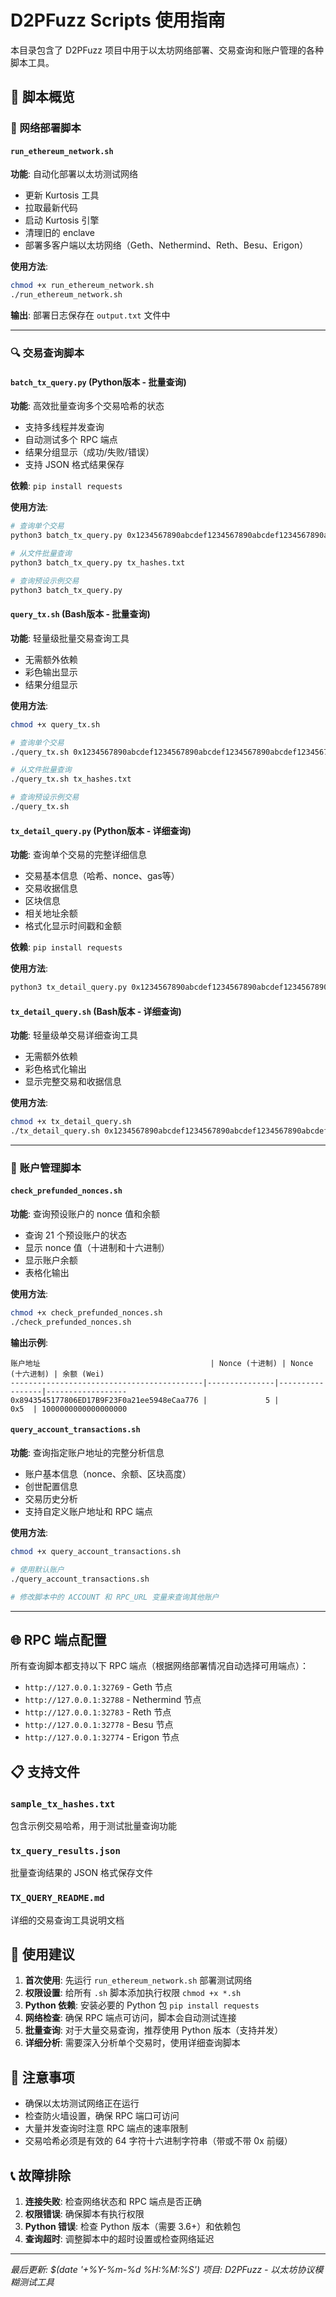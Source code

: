 # D2PFuzz Scripts 使用指南

本目录包含了 D2PFuzz 项目中用于以太坊网络部署、交易查询和账户管理的各种脚本工具。

## 📁 脚本概览

### 🚀 网络部署脚本

#### `run_ethereum_network.sh`
**功能**: 自动化部署以太坊测试网络
- 更新 Kurtosis 工具
- 拉取最新代码
- 启动 Kurtosis 引擎
- 清理旧的 enclave
- 部署多客户端以太坊网络（Geth、Nethermind、Reth、Besu、Erigon）

**使用方法**:
```bash
chmod +x run_ethereum_network.sh
./run_ethereum_network.sh
```

**输出**: 部署日志保存在 `output.txt` 文件中

---

### 🔍 交易查询脚本

#### `batch_tx_query.py` (Python版本 - 批量查询)
**功能**: 高效批量查询多个交易哈希的状态
- 支持多线程并发查询
- 自动测试多个 RPC 端点
- 结果分组显示（成功/失败/错误）
- 支持 JSON 格式结果保存

**依赖**: `pip install requests`

**使用方法**:
```bash
# 查询单个交易
python3 batch_tx_query.py 0x1234567890abcdef1234567890abcdef1234567890abcdef1234567890abcdef

# 从文件批量查询
python3 batch_tx_query.py tx_hashes.txt

# 查询预设示例交易
python3 batch_tx_query.py
```

#### `query_tx.sh` (Bash版本 - 批量查询)
**功能**: 轻量级批量交易查询工具
- 无需额外依赖
- 彩色输出显示
- 结果分组显示

**使用方法**:
```bash
chmod +x query_tx.sh

# 查询单个交易
./query_tx.sh 0x1234567890abcdef1234567890abcdef1234567890abcdef1234567890abcdef

# 从文件批量查询
./query_tx.sh tx_hashes.txt

# 查询预设示例交易
./query_tx.sh
```

#### `tx_detail_query.py` (Python版本 - 详细查询)
**功能**: 查询单个交易的完整详细信息
- 交易基本信息（哈希、nonce、gas等）
- 交易收据信息
- 区块信息
- 相关地址余额
- 格式化显示时间戳和金额

**依赖**: `pip install requests`

**使用方法**:
```bash
python3 tx_detail_query.py 0x1234567890abcdef1234567890abcdef1234567890abcdef1234567890abcdef
```

#### `tx_detail_query.sh` (Bash版本 - 详细查询)
**功能**: 轻量级单交易详细查询工具
- 无需额外依赖
- 彩色格式化输出
- 显示完整交易和收据信息

**使用方法**:
```bash
chmod +x tx_detail_query.sh
./tx_detail_query.sh 0x1234567890abcdef1234567890abcdef1234567890abcdef1234567890abcdef
```

---

### 👤 账户管理脚本

#### `check_prefunded_nonces.sh`
**功能**: 查询预设账户的 nonce 值和余额
- 查询 21 个预设账户的状态
- 显示 nonce 值（十进制和十六进制）
- 显示账户余额
- 表格化输出

**使用方法**:
```bash
chmod +x check_prefunded_nonces.sh
./check_prefunded_nonces.sh
```

**输出示例**:
```
账户地址                                      | Nonce (十进制) | Nonce (十六进制) | 余额 (Wei)
-------------------------------------------|---------------|-----------------|------------------
0x8943545177806ED17B9F23F0a21ee5948eCaa776 |             5 |            0x5  | 1000000000000000000
```

#### `query_account_transactions.sh`
**功能**: 查询指定账户地址的完整分析信息
- 账户基本信息（nonce、余额、区块高度）
- 创世配置信息
- 交易历史分析
- 支持自定义账户地址和 RPC 端点

**使用方法**:
```bash
chmod +x query_account_transactions.sh

# 使用默认账户
./query_account_transactions.sh

# 修改脚本中的 ACCOUNT 和 RPC_URL 变量来查询其他账户
```

---

## 🌐 RPC 端点配置

所有查询脚本都支持以下 RPC 端点（根据网络部署情况自动选择可用端点）：

- `http://127.0.0.1:32769` - Geth 节点
- `http://127.0.0.1:32788` - Nethermind 节点  
- `http://127.0.0.1:32783` - Reth 节点
- `http://127.0.0.1:32778` - Besu 节点
- `http://127.0.0.1:32774` - Erigon 节点

## 📋 支持文件

### `sample_tx_hashes.txt`
包含示例交易哈希，用于测试批量查询功能

### `tx_query_results.json`
批量查询结果的 JSON 格式保存文件

### `TX_QUERY_README.md`
详细的交易查询工具说明文档

## 🔧 使用建议

1. **首次使用**: 先运行 `run_ethereum_network.sh` 部署测试网络
2. **权限设置**: 给所有 `.sh` 脚本添加执行权限 `chmod +x *.sh`
3. **Python 依赖**: 安装必要的 Python 包 `pip install requests`
4. **网络检查**: 确保 RPC 端点可访问，脚本会自动测试连接
5. **批量查询**: 对于大量交易查询，推荐使用 Python 版本（支持并发）
6. **详细分析**: 需要深入分析单个交易时，使用详细查询脚本

## 🚨 注意事项

- 确保以太坊测试网络正在运行
- 检查防火墙设置，确保 RPC 端口可访问
- 大量并发查询时注意 RPC 端点的速率限制
- 交易哈希必须是有效的 64 字符十六进制字符串（带或不带 0x 前缀）

## 📞 故障排除

1. **连接失败**: 检查网络状态和 RPC 端点是否正确
2. **权限错误**: 确保脚本有执行权限
3. **Python 错误**: 检查 Python 版本（需要 3.6+）和依赖包
4. **查询超时**: 调整脚本中的超时设置或检查网络延迟

---

*最后更新: $(date '+%Y-%m-%d %H:%M:%S')*
*项目: D2PFuzz - 以太坊协议模糊测试工具*